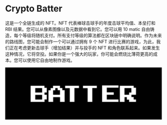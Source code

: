 # Crypto Batter

这是一个全链生成的 NFT。NFT 代表棒球击球手的年度击球平均值、本垒打和 RBI 结果。您可以从像素图像以及元数据中看到它。您可以用 10 matic 自由铸造，每个等级将随机支付。所有支付等级的算法都在区块链中明确说明。作为未来的路线图，您可能会制作一个可以通过拥有 9 个 NFT 进行比赛的游戏，为此，我们正在考虑更新击球手（增加结果）并与投手的 NFT 和角色联系起来。如果发生这种情况，它将空投。如果你是一个强大的玩家，你可能会燃烧比薄荷更高的成本。您可以使用它自由地制作游戏。

![NFT](1080x360.jpg)
